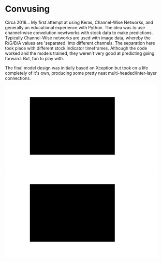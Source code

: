 # Convusing
Circa 2018... My first attempt at using Keras, Channel-Wise Networks, and generally an educational experience with Python.  The idea was to use channel-wise convolution newtworks with stock data to make predictions.  Typically Channel-Wise networks are used with image data, whereby the R/G/B/A values are 'separated' into different channels.  The separation here took place with different stock indicator timeframes.  Although the code worked and the models trained, they weren't very good at predicting going forward. But, fun to play with.

The final model design was initially based on Xception but took on a life completely of it's own, producing some pretty neat multi-headed/inter-layer connections.  

![Test](test.jpg)
![Model -1](https://raw.githubusercontent.com/TopologicLogic/Convusing/master/test.png)

